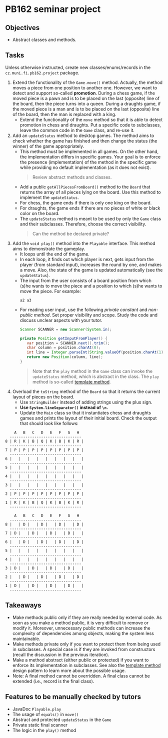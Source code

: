 # PB162 seminar project

## Objectives
* Abstract classes and methods.

## Tasks
Unless otherwise instructed, create new classes/enums/records in the `cz.muni.fi.pb162.project` package.

1. Extend the functionality of the `Game.move()` method. Actually, the method moves a piece from one 
   position to another one. However, we want to detect and support so-called **promotion**.
   During a chess game, if the moved piece is a pawn and is to be placed on the last (opposite) line of the board, 
   then the piece turns into a queen. During a draughts game, if the moved piece is a man and is to be placed 
   on the last (opposite) line of the board, then the man is replaced with a king.
   - Extend the functionality of the `move` method so that it is able to detect promotion in chess and draughts. 
     Put a specific code to subclasses, leave the common code in the `Game` class, and re-use it.
2. Add an `updateStatus` method to desktop games. The method aims to check whether the game has finished and then 
   change the status (the winner) of the game appropriately.
   - This method must be implemented in all games. On the other hand, the implementation differs in specific
     games. Your goal is to enforce the presence (implementation) of the method in the specific game while
     providing no default implementation (as it does not exist).
     > Review abstract methods and classes.
   - Add a public `getAllPiecesFromBoard()` method to the `Board` that returns the array of all pieces lying on the board.
     Use this method to implement the `updateStatus`.
   - For chess, the game ends if there is only one king on the board.
   - For draughts, the game ends if there are no pieces of white or black color on the board.
   - The `updateStatus` method is meant to be used by only the `Game` class and their subclasses. 
     Therefore, choose the correct visibility.
     > Can the method be declared private?
3. Add the `void play()` method into the `Playable` interface. This method aims to demonstrate the gameplay.
   - It loops until the end of the game. 
   - In each loop, it finds out which player is next, gets input from the player (from standard input), 
     increases the round by one, and makes a move. Also, the state of the game is updated automatically
     (see the `updateStatus`).
   - The input from the user consists of a board position from which (s)he wants to move the piece
     and a position to which (s)he wants to move the piece. For example:
     ```
     a2 a3
     ```
   - For reading user input, use the following *private constant* and *non-public method*.
     Set proper visibility and scope. Study the code and discuss unclear aspects with your tutor.
      ```java
      Scanner SCANNER = new Scanner(System.in);
      
      private Position getInputFromPlayer() {
         var position = SCANNER.next().trim();
         char column = position.charAt(0);
         int line = Integer.parseInt(String.valueOf(position.charAt(1)));
         return new Position(column, line);
      }
      ```
      > Note that the `play` method in the `Game` class can invoke the `updateStatus` method, which
        is abstract in the class. The `play` method is so-called 
        [template method](https://en.wikipedia.org/wiki/Template_method_pattern).
4. Overload the `toString` method of the `Board` so that it returns the current 
   layout of pieces on the board.
    - Use `StringBuilder` instead of adding strings using the plus sign.
    - **Use `System.lineSeparator()` instead of `\n`.**
    - Update the `Main` class so that it instantiates chess and draughts games and prints 
      the layout of their initial board. Check the output that should look like follows:
```
    A   B   C   D   E   F   G   H 
  --------------------------------
8 | R | K | B | Q | K | B | K | R |
  --------------------------------
7 | P | P | P | P | P | P | P | P |
  --------------------------------
6 |   |   |   |   |   |   |   |   |
  --------------------------------
5 |   |   |   |   |   |   |   |   |
  --------------------------------
4 |   |   |   |   |   |   |   |   |
  --------------------------------
3 |   |   |   |   |   |   |   |   |
  --------------------------------
2 | P | P | P | P | P | P | P | P |
  --------------------------------
1 | R | K | B | Q | K | B | K | R |
  --------------------------------
```
```
    A   B   C   D   E   F   G   H 
  --------------------------------
8 |   | D |   | D |   | D |   | D |
  --------------------------------
7 | D |   | D |   | D |   | D |   |
  --------------------------------
6 |   | D |   | D |   | D |   | D |
  --------------------------------
5 |   |   |   |   |   |   |   |   |
  --------------------------------
4 |   |   |   |   |   |   |   |   |
  --------------------------------
3 | D |   | D |   | D |   | D |   |
  --------------------------------
2 |   | D |   | D |   | D |   | D |
  --------------------------------
1 | D |   | D |   | D |   | D |   |
  --------------------------------
```

## Takeaways
* Make methods public only if they are really needed by external code. As soon as you make 
  a method public, it is very difficult to remove or modify it. Moreover, unnecessary public methods
  can increase the complexity of dependencies among objects, making the system less maintainable.
* Make methods private only if you want to protect them from being used in subclasses. A special
  case is if they are invoked from constructors (recall the discussion in the previous iteration).
* Make a method abstract (either public or protected) if you want to enforce its implementation
  in subclasses. See also the [template method](https://en.wikipedia.org/wiki/Template_method_pattern)
  design pattern to learn more about the possible usage.
* Note: A final method cannot be overridden. A final class cannot be extended (i.e., record is the final class).

## Features to be manually checked by tutors 
* JavaDoc `Playable.play`
* The usage of `equals()` in `move()`
* Abstract and protected `updateStatus` in the `Game`
* Private static final scanner
* The logic in the `play()` method
